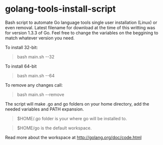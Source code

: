 golang-tools-install-script
==========================

Bash script to automate Go language tools single user installation (Linux) or even removal.
Latest filename for download at the time of this writting was for version 1.3.3 of Go. Feel free to change the variables on the beggining to match whatever version you need.

To install 32-bit:
<blockquote>bash main.sh --32</blockquote>
To install 64-bit
<blockquote>bash main.sh --64</blockquote>

To remove any changes call:
<blockquote>bash main.sh --remove</blockquote>

The script will make .go and go folders on your home directory, add the needed variables and PATH expansion.

<blockquote>$HOME/.go folder is your where go will be installed to.</blockquote>
<blockquote>$HOME/go is the default workspace.</blockquote>

Read more about the workspace at http://golang.org/doc/code.html
